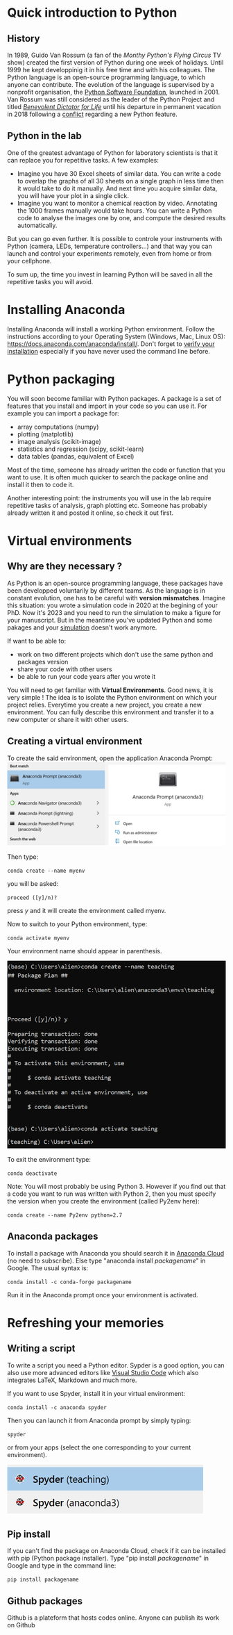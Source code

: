 # Quick introduction to Python
## History 
In 1989, Guido Van Rossum (a fan of the *Monthy Python's Flying Circus* TV show) created the first version of Python during one week of holidays. Until 1999 he kept developpinig it in his free time and with his colleagues. The Python language is an open-source programming language, to which anyone can contribute. The evolution of the language is supervised by a nonprofit organisation, the [Python Software Foundation](https://www.python.org/psf/), launched in 2001.
Van Rossum was still considered as the leader of the Python Project and titled [*Benevolent Dictator for Life*](https://www.urbandictionary.com/define.php?term=BDFL) until his departure in permanent vacation in 2018 following a [conflict](https://hub.packtpub.com/why-guido-van-rossum-quit/) regarding a new Python feature. 


## Python in the lab
One of the greatest advantage of Python for laboratory scientists is that it can replace you for repetitive tasks. 
A few examples: 

- Imagine you have 30 Excel sheets of similar data. You can write a code to overlap the graphs of all 30 sheets on a single graph in less time then it would take to do it manually. And next time you acquire similar data, you will have your plot in a single click.
- Imagine you want to monitor a chemical reaction by video. Annotating the 1000 frames manually would take hours. You can write a Python code to analyse the images one by one, and compute the desired results automatically. 
  
But you can go even further. It is possible to controle your instruments with Python (camera, LEDs, temperature controllers...) and that way you can launch and control your experiments remotely, even from home or from your cellphone.

To sum up, the time you invest in learning Python will be saved in all the repetitive tasks you will avoid. 

# Installing Anaconda

Installing Anaconda will install a working Python environment. Follow the instructions according to your Operating System (Windows, Mac, Linux OS): https://docs.anaconda.com/anaconda/install/. Don't forget to [verify your installation](https://docs.anaconda.com/anaconda/install/verify-install/) especially if you have never used the command line before.  

# Python packaging

You will soon become familiar with Python packages. A package is a set of features that you install and import in your code so you can use it. For example you can import a package for: 
- array computations (numpy)
- plotting (matplotlib)
- image analysis (scikit-image)
- statistics and regression (scipy, scikit-learn)
- data tables (pandas, equivalent of Excel)

Most of the time, someone has already written the code or function that you want to use. It is often much quicker to search the package online and install it then to code it. 

Another interesting point: the instruments you will use in the lab require repetitive tasks of analysis, graph plotting etc. Someone has probably already written it and posted it online, so check it out first.

# Virtual environments
## Why are they necessary ?
 As Python is an open-source programming language, these packages have been developped voluntarily by different teams. As the language is in constant evolution, one has to be careful with **version mismatches**. 
 Imagine this situation: you wrote a simulation code in 2020 at the begining of your PhD. Now it's 2023 and you need to run the simulation to make a figure for your manuscript. But in the meantime you've updated Python and some pakages and your [simulation](https://pbs.twimg.com/media/Dxqe0QDXcAEBeth?format=jpg&name=small) doesn't work anymore. 

 If want to be able to:
 - work on two different projects which don't use the same python and packages version 
 - share your code with other users
 - be able to run your code years after you wrote it
  
You will need to get familiar with **Virtual Environments**. 
Good news, it is very simple !
The idea is to isolate the Python environment on which your project relies. Everytime you create a new project, you create a new environment. You can fully describe this environment and transfer it to a new computer or share it with other users. 


## Creating a virtual environment

To create the said environment, open the application Anaconda Prompt:
![anaconda prompt](Figures/anaconda_prompt.jpg)

Then type: 

`conda create --name myenv`

you will be asked: 

`proceed ([y]/n)?`

press *y* and it will create the environment called myenv.

Now to switch to your Python environment, type: 

`conda activate myenv`

Your environment name should appear in parenthesis.

![venv](Figures/venv.png)

To exit the environment type:

`conda deactivate` 

Note: 
You will most probably be using Python 3. However if you find out that a code you want to run was written with Python 2, then you must specify the version when you create the environment (called Py2env here):

`conda create --name Py2env python=2.7`

## Anaconda packages

To install a package with Anaconda you should search it in [Anaconda Cloud](https://anaconda.org/) (no need to subscribe). Else type "anaconda install *packagename*" in Google.
The usual syntax is:

`conda install -c conda-forge packagename`

Run it in the Anaconda prompt once your environment is activated.


# Refreshing your memories

## Writing a script
To write a script you need a Python editor. Sypder is a good option, you can also use more advanced editors like [Visual Studio Code](https://code.visualstudio.com/) which also integrates LaTeX, Markdown and much more. 

If you want to use Spyder, install it in your virtual environment: 

`conda install -c anaconda spyder`

Then you can launch it from Anaconda prompt by simply typing:

`spyder`

or from your apps (select the one corresponding to your current environment).

![spyder](Figures/spyder.jpg)









## Pip install

If you can't find the package on Anaconda Cloud, check if it can be installed with pip (Python package installer). Type "pip install *packagename*" in Google and type in the command line:  

`pip install packagename`



## Github packages

Github is a plateform that hosts codes online. Anyone can publish its work on Github